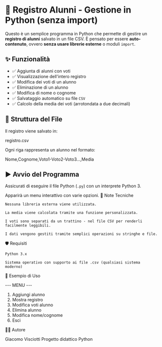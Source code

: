 # 📘 Registro Alunni - Gestione in Python (senza import)

Questo è un semplice programma in Python che permette di gestire un **registro di alunni** salvato in un file CSV. È pensato per essere **auto-contenuto**, ovvero **senza usare librerie esterne** o moduli `import`.

## ✨ Funzionalità

- ✅ Aggiunta di alunni con voti
- ✅ Visualizzazione dell'intero registro
- ✅ Modifica dei voti di un alunno
- ✅ Eliminazione di un alunno
- ✅ Modifica di nome o cognome
- ✅ Salvataggio automatico su file `CSV`
- ✅ Calcolo della media dei voti (arrotondata a due decimali)

## 📂 Struttura del File

Il registro viene salvato in:

registro.csv


Ogni riga rappresenta un alunno nel formato:

Nome,Cognome,Voto1-Voto2-Voto3...,Media


## ▶️ Avvio del Programma

Assicurati di eseguire il file Python (`.py`) con un interprete Python 3.


Apparirà un menu interattivo con varie opzioni.
🧠 Note Tecniche

    Nessuna libreria esterna viene utilizzata.

    La media viene calcolata tramite una funzione personalizzata.

    I voti sono separati da un trattino - nel file CSV per renderli facilmente leggibili.

    I dati vengono gestiti tramite semplici operazioni su stringhe e file.

🛡️ Requisiti

    Python 3.x

    Sistema operativo con supporto ai file .csv (qualsiasi sistema moderno)

📌 Esempio di Uso

--- MENU ---
1. Aggiungi alunno
2. Mostra registro
3. Modifica voti alunno
4. Elimina alunno
5. Modifica nome/cognome
6. Esci

🧑‍💻 Autore

Giacomo Visciotti
Progetto didattico Python


